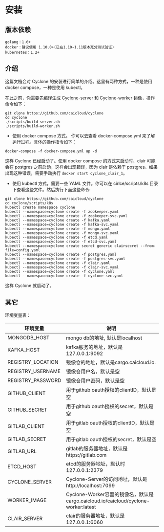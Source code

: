 # 安装

## 版本依赖

```
golang：1.6+
docker：建议使用 1.10.0+(已在1.10~1.11版本充分测试验证)
kubernetes：1.2+
```

## 介绍

这篇文档会对 Cyclone 的安装进行简单的介绍。这里有两种方式，一种是使用 docker compose，一种是使用 kubectl。

在此之前，你需要先编译生成 Cyclone-server 和 Cyclone-worker 镜像，操作命令如下：

```
git clone https://github.com/caicloud/cyclone
cd cyclone
./scripts/build-server.sh
./scripts/build-worker.sh
```

- 使用 docker compose 方式。 你可以去查看 docker-compose.yml 来了解运行过程。具体的操作指令如下：

```
docker-compose -f docker-compose.yml up -d
```

这样 Cyclone 已经启动了。使用 docker compose 的方式来启动时，clair 可能会在 postgres 之前启动，这样会出现错误，因为 clair 是依赖于 postgres。如果出现这种错误，需要手动执行 `docker start cyclone_clair_1`。

- 使用 kubectl 方式，需要一些 YAML 文件。你可以在 cirlce/scripts/k8s 目录下查看这些文件。然后执行下面这些命令:

```
git clone https://github.com/caicloud/cyclone
cd cyclone/scripts/k8s
kubectl create namespace cyclone
kubectl --namespace=cyclone create -f zookeeper.yaml
kubectl --namespace=cyclone create -f zookeeper-svc.yaml
kubectl --namespace=cyclone create -f kafka.yaml
kubectl --namespace=cyclone create -f kafka-svc.yaml
kubectl --namespace=cyclone create -f mongo.yaml
kubectl --namespace=cyclone create -f mongo-svc.yaml
kubectl --namespace=cyclone create -f etcd.yaml
kubectl --namespace=cyclone create -f etcd-svc.yaml
kubectl --namespace=cyclone create secret generic clairsecret --from-file=config.yaml
kubectl --namespace=cyclone create -f postgres.yaml
kubectl --namespace=cyclone create -f postgres-svc.yaml
kubectl --namespace=cyclone create -f clair.yaml
kubectl --namespace=cyclone create -f clair-svc.yaml
kubectl --namespace=cyclone create -f cyclone.yaml
kubectl --namespace=cyclone create -f cyclone-svc.yaml
```

这样 Cyclone 就启动了。

## 其它

环境变量表：

| 环境变量                 | 说明                                       |
| -------------------- | ---------------------------------------- |
| MONGODB_HOST         | mongo db的地址, 默认是localhost                |
| KAFKA_HOST           | kafka服务的地址，默认是127.0.0.1:9092             |
| REGISTRY_LOCATION    | 镜像仓的地址，默认是cargo.caicloud.io.             |
| REGISTRY_USERNAME    | 镜像仓用户名，默认是空                              |
| REGISTRY_PASSWORD    | 镜像仓用户密码，默认是空                             |
| GITHUB_CLIENT        | 用于github oauth授权的clientID，默认是空           |
| GITHUB_SECRET        | 用于github oauth授权的secret，默认是空             |
| GITLAB_CLIENT        | 用于gitlab oauth授权的clientID，默认是空           |
| GITLAB_SECRET        | 用于gitlab oauth授权的secret，默认是空             |
| GITLAB_URL           | gitlab的服务器地址，默认是https://gitlab.com       |
| ETCD_HOST            | etcd的服务器地址，默认时127.0.0.1:2379             |
| CYCLONE_SERVER       | Cyclone-Server的访问地址，默认是http://localhost:7099 |
| WORKER_IMAGE         | Cyclone-Worker容器的镜像名，默认是cargo.caicloud.io/caicloud/cyclone-worker:latest |
| CLAIR_SERVER         | clair的服务器地址，默认是127.0.0.1:6060            |
